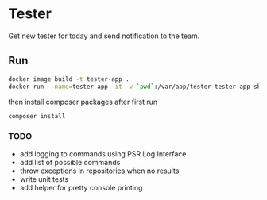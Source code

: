 # Tester

Get new tester for today and send notification to the team.

## Run

```bash
docker image build -t tester-app .
docker run --name=tester-app -it -v `pwd`:/var/app/tester tester-app sh
```

then install composer packages after first run

```bash
composer install
```

### TODO

* add logging to commands using PSR Log Interface
* add list of possible commands
* throw exceptions in repositories when no results
* write unit tests
* add helper for pretty console printing